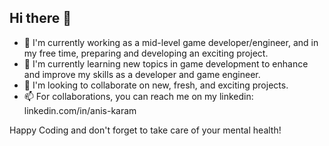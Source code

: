 ## Hi there 👋
- 🔭 I'm currently working as a mid-level game developer/engineer, and in my free time, preparing and developing an exciting project.
- 🌱 I'm currently learning new topics in game development to enhance and improve my skills as a developer and game engineer.
- 👯 I'm looking to collaborate on new, fresh, and exciting projects.
- 📫 For collaborations, you can reach me on my linkedin: linkedin.com/in/anis-karam

Happy Coding and don't forget to take care of your mental health!
<!--
**AnisKaram/AnisKaram** is a ✨ _special_ ✨ repository because its `README.md` (this file) appears on your GitHub profile.

Here are some ideas to get you started:

- 🔭 I’m currently working on ...
- 🌱 I’m currently learning ...
- 👯 I’m looking to collaborate on ...
- 🤔 I’m looking for help with ...
- 💬 Ask me about ...
- 📫 How to reach me: ...
- 😄 Pronouns: ...
- ⚡ Fun fact: ...
-->
